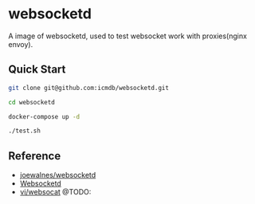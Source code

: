 # websocketd

A image of websocketd, used to test websocket work with proxies(nginx envoy).

## Quick Start

```sh
git clone git@github.com:icmdb/websocketd.git

cd websocketd

docker-compose up -d 

./test.sh
```

## Reference

* [joewalnes/websocketd](https://github.com/joewalnes/websocketd)
* [Websocketd](http://websocketd.com/)
* [vi/websocat](https://github.com/vi/websocat) @TODO:

